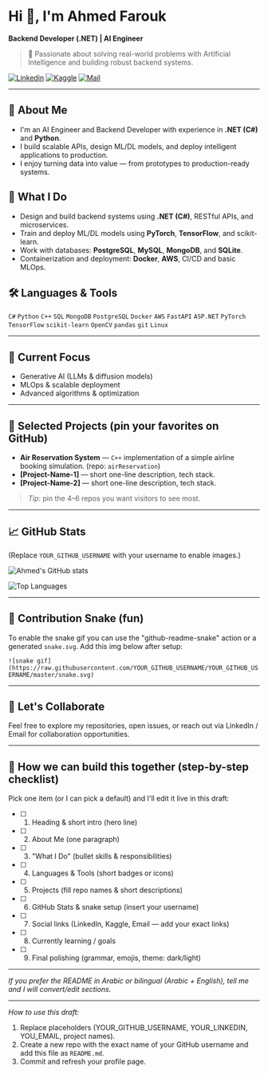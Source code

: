 

# Hi 👋, I'm Ahmed Farouk

**Backend Developer (.NET) | AI Engineer**

> 🤖 Passionate about solving real-world problems with Artificial Intelligence and building robust backend systems.

[![Linkedin](https://img.shields.io/badge/LinkedIn-Profile-blue?logo=linkedin)](https://www.linkedin.com/in/ahmed-farouk-9682932b6/)  [![Kaggle](https://img.shields.io/badge/Kaggle-Profile-100000?logo=kaggle)](https://kaggle.com/ahmedfarouk12)  [![Mail](https://img.shields.io/badge/Email-youremail%40example.com-red)](mailto:youremail@example.com)

---

## 🧠 About Me

* I'm an AI Engineer and Backend Developer with experience in **.NET (C#)** and **Python**.
* I build scalable APIs, design ML/DL models, and deploy intelligent applications to production.
* I enjoy turning data into value — from prototypes to production-ready systems.

## 🚀 What I Do

* Design and build backend systems using **.NET (C#)**, RESTful APIs, and microservices.
* Train and deploy ML/DL models using **PyTorch**, **TensorFlow**, and scikit-learn.
* Work with databases: **PostgreSQL**, **MySQL**, **MongoDB**, and **SQLite**.
* Containerization and deployment: **Docker**, **AWS**, CI/CD and basic MLOps.

## 🛠️ Languages & Tools

`C#` `Python` `C++` `SQL` `MongoDB` `PostgreSQL` `Docker` `AWS` `FastAPI` `ASP.NET` `PyTorch` `TensorFlow` `scikit-learn` `OpenCV` `pandas` `git` `Linux`

---

## 🔭 Current Focus

* Generative AI (LLMs & diffusion models)
* MLOps & scalable deployment
* Advanced algorithms & optimization

---

## 📂 Selected Projects (pin your favorites on GitHub)

* **Air Reservation System** — `C++` implementation of a simple airline booking simulation. (repo: `airReservation`)
* **[Project-Name-1]** — short one-line description, tech stack.
* **[Project-Name-2]** — short one-line description, tech stack.

> *Tip*: pin the 4–6 repos you want visitors to see most.

---

## 📈 GitHub Stats

(Replace `YOUR_GITHUB_USERNAME` with your username to enable images.)

![Ahmed's GitHub stats](https://github-readme-stats.vercel.app/api?username=YOUR_GITHUB_USERNAME\&show_icons=true\&theme=default)

![Top Languages](https://github-readme-stats.vercel.app/api/top-langs/?username=YOUR_GITHUB_USERNAME\&layout=compact\&theme=default)

---

## 🐍 Contribution Snake (fun)

To enable the snake gif you can use the "github-readme-snake" action or a generated `snake.svg`. Add this img below after setup:

`![snake gif](https://raw.githubusercontent.com/YOUR_GITHUB_USERNAME/YOUR_GITHUB_USERNAME/master/snake.svg)`

---

## 🤝 Let's Collaborate

Feel free to explore my repositories, open issues, or reach out via LinkedIn / Email for collaboration opportunities.

---

## 📝 How we can build this together (step-by-step checklist)

Pick one item (or I can pick a default) and I'll edit it live in this draft:

* [ ] 1) Heading & short intro (hero line)
* [ ] 2) About Me (one paragraph)
* [ ] 3) "What I Do" (bullet skills & responsibilities)
* [ ] 4) Languages & Tools (short badges or icons)
* [ ] 5) Projects (fill repo names & short descriptions)
* [ ] 6) GitHub Stats & snake setup (insert your username)
* [ ] 7) Social links (LinkedIn, Kaggle, Email — add your exact links)
* [ ] 8) Currently learning / goals
* [ ] 9) Final polishing (grammar, emojis, theme: dark/light)

---

*If you prefer the README in Arabic or bilingual (Arabic + English), tell me and I will convert/edit sections.*

---

*How to use this draft:*

1. Replace placeholders (YOUR_GITHUB_USERNAME, YOUR_LINKEDIN, YOU_EMAIL, project names).
2. Create a new repo with the exact name of your GitHub username and add this file as `README.md`.
3. Commit and refresh your profile page.

<!-- End of README draft -->
